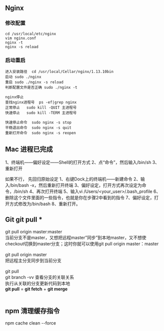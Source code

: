 ## Nginx 
### 修改配置
```
cd /usr/local/etc/nginx
vim nginx.conf
nginx -t
nginx -s reload

```
### 启动重启
```
进入安装路径  cd /usr/local/Cellar/nginx/1.13.10bin 
启动 sudo ./nginx
重启 sudo ./nginx -s reload
判断配置文件是否正确 sudo ./nginx -t

nginx停止
查找nginx进程号  ps -ef|grep nginx
正常停止   sudo kill -QUIT 主进程号
快速停止   sudo kill -TERM 主进程号

快速停止命令  sudo nginx -s stop
平稳退出命令  sudo nginx -s quit
重新打开命令  sudo nginx -s reopen

```

## Mac  进程已完成

1、终端机——偏好设定——Shell的打开方式
2、点“命令”，然后输入/bin/sh
3、重新打开

如果不行，
先回归原始设定
1、右键Dock上的终端机——新建命令
2、输入/bin/bash -x，然后重新打开终端
3、偏好设定，打开方式再次设定为命令，/bin/sh
4、再次打开终端
5、输入vi /Users/<your_user>/.bash_profile
6、删除这个文件里面的一些指令，也就是你在步骤2中看到的指令
7、偏好设定，打开方式修改为/bin/bash
8、重新打开。

## Git git pull *
git pull origin master:master <br>
当前分支不是master，又想把远程master”同步”到本地master，又不想使checkout切换到master分支；这时你就可以使用git pull origin master：master <br>
<br>
git pull origin master <br>
把远程主分支同步到当前分支 <br>
<br>
git pull <br>
git branch -vv  查看分支的关联关系 <br>
执行从关联的分支更新代码到本地 <br>
**git pull** = **git fetch** + **git merge** <br >
<br>

## npm 清理缓存指令
npm cache clean --force
